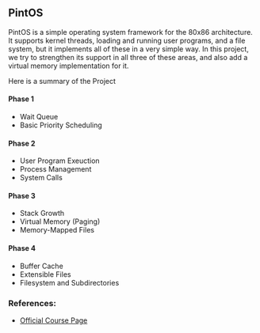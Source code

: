 ## PintOS

PintOS is a simple operating system framework for the 80x86 architecture. It supports kernel threads, loading and running user programs, and a file system, but it implements all of these in a very simple way. In this project, we try to strengthen its support in all three of these areas, and also add a virtual memory implementation for it.

Here is a summary of the Project
#### Phase 1
- Wait Queue
- Basic Priority Scheduling

#### Phase 2
- User Program Exeuction
- Process Management
- System Calls

#### Phase 3
- Stack Growth
- Virtual Memory (Paging)
- Memory-Mapped Files

#### Phase 4
- Buffer Cache
- Extensible Files
- Filesystem and Subdirectories

### References:

- [Official Course Page](http://web.stanford.edu/class/cs140/projects/pintos/pintos.html)

